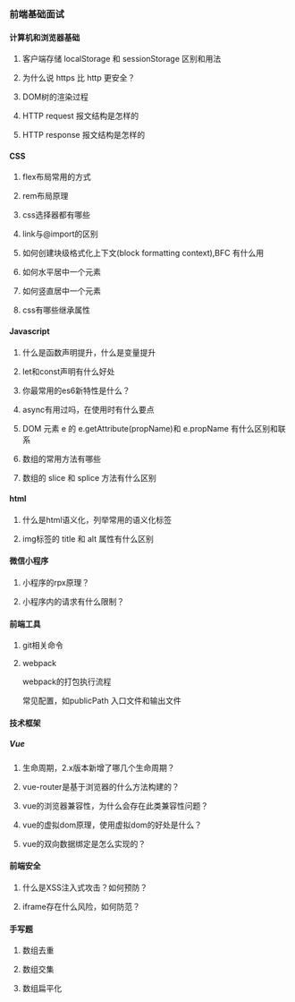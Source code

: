### 前端基础面试

#### 计算机和浏览器基础

1. 客户端存储 localStorage 和 sessionStorage 区别和用法

2. 为什么说 https 比 http 更安全？

3. DOM树的渲染过程

4. HTTP request 报文结构是怎样的

5. HTTP response 报文结构是怎样的

#### CSS

1. flex布局常用的方式

2. rem布局原理

3. css选择器都有哪些

4. link与@import的区别

5. 如何创建块级格式化上下文(block formatting context),BFC 有什么用

6. 如何水平居中一个元素

7. 如何竖直居中一个元素

8. css有哪些继承属性

#### Javascript

1. 什么是函数声明提升，什么是变量提升

2. let和const声明有什么好处

3. 你最常用的es6新特性是什么？

4. async有用过吗，在使用时有什么要点

5. DOM 元素 e 的 e.getAttribute(propName)和 e.propName 有什么区别和联系

6. 数组的常用方法有哪些

7. 数组的 slice 和 splice 方法有什么区别

#### html

1. 什么是html语义化，列举常用的语义化标签

2. img标签的 title 和 alt 属性有什么区别


#### 微信小程序

1. 小程序的rpx原理？

2. 小程序内的请求有什么限制？


#### 前端工具

1. git相关命令

2. webpack

   webpack的打包执行流程

   常见配置，如publicPath 入口文件和输出文件


#### 技术框架

#####  Vue

1. 生命周期，2.x版本新增了哪几个生命周期？

2. vue-router是基于浏览器的什么方法构建的？

3. vue的浏览器兼容性，为什么会存在此类兼容性问题？

4. vue的虚拟dom原理，使用虚拟dom的好处是什么？

5. vue的双向数据绑定是怎么实现的？


#### 前端安全

1. 什么是XSS注入式攻击？如何预防？

2. iframe存在什么风险，如何防范？

#### 手写题

1. 数组去重

2. 数组交集

3. 数组扁平化
